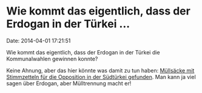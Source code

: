 Wie kommt das eigentlich, dass der Erdogan in der Türkei \...
=============================================================

Date: 2014-04-01 17:21:51

Wie kommt das eigentlich, dass der Erdogan in der Türkei die
Kommunalwahlen gewinnen konnte?

Keine Ahnung, aber das hier könnte was damit zu tun haben: [Müllsäcke
mit Stimmzetteln für die Opposition in der Südtürkei
gefunden](http://www.hurriyetdailynews.com/opposition-ballots-found-in-trash-bags-in-southern-turkey.aspx?pageID=238&nID=64390&NewsCatID=338).
Man kann ja viel sagen über Erdogan, aber Mülltrennung macht er!

